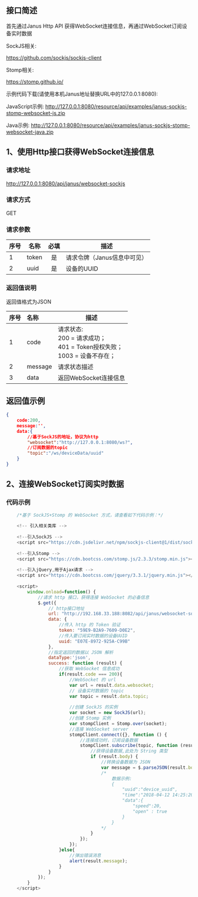 ## 接口简述

首先通过Janus Http API 获得WebSocket连接信息，再通过WebSocket订阅设备实时数据

SockJS相关:

<https://github.com/sockjs/sockjs-client>

Stomp相关:

<https://stomp.github.io/>

示例代码下载(请使用本机Janus地址替换URL中的127.0.0.1:8080):

JavaScript示例: http://127.0.0.1:8080/resource/api/examples/janus-sockjs-stomp-websocket-js.zip

Java示例: http://127.0.0.1:8080/resource/api/examples/janus-sockjs-stomp-websocket-java.zip

## 1、使用Http接口获得WebSocket连接信息

### 请求地址

http://127.0.0.1:8080/api/janus/websocket-sockjs

### 请求方式

GET

### 请求参数

序号|名称 | 必填 | 描述
--------- |--------- | :------: | -------------------------------------------------------------
1|token     | 是      | 请求令牌（Janus信息中可见） 
2|uuid      | 是      | 设备的UUID

### 返回值说明

返回值格式为JSON

序号|名称  | 描述
--------- | :------ | -------------------------------------------------------------
1|code     | 请求状态: <br/>200 = 请求成功；<br/>401 = Token授权失败；<br/>1003 = 设备不存在；<br/>
2|message      |  请求状态描述
3|data     |  返回WebSocket连接信息

## 返回值示例

``` JSON
{
    code:200,
    message:'',
    data:{
        //基于SockJS的地址，协议为http
        "websocket":"http://127.0.0.1:8080/ws?",
        //订阅数据的topic
        "topic":"/ws/deviceData/uuid"
    }
}
```

## 2、连接WebSocket订阅实时数据

### 代码示例

``` JavaScript
    /*基于 SockJS+Stomp 的 WebSocket 方式，请查看如下代码示例：*/
    
    <!-- 引入相关类库 -->
    
    <!--引入SockJS -->
    <script src="https://cdn.jsdelivr.net/npm/sockjs-client@1/dist/sockjs.min.js"></script>
    
    <!--引入Stomp -->
    <script src="https://cdn.bootcss.com/stomp.js/2.3.3/stomp.min.js"></script>
    
    <!--引入jQuery,用于Ajax请求 -->
    <script src="https://cdn.bootcss.com/jquery/3.3.1/jquery.min.js"></script>
    
    <script>
        window.onload=function() {
            //请求 http 接口，获得连接 WebSocket 的必备信息
            $.get({
                // http接口地址
                url: "http://192.168.33.188:8082/api/janus/websocket-sockjs",
                data: {
                    //传入 http 的 Token 验证
                    token: "59E9-B2A9-7609-D0E2",
                    //传入要订阅实时数据的设备UUID
                    uuid: "E07E-8972-925A-C99B"
                },
                //指定返回的数据以 JSON 解析
                dataType:'json',
                success: function (result) {
                    //获取 WebSocket 信息成功
                    if(result.code === 200){
                        //WebSocket 的 url
                        var url = result.data.websocket;
                        // 设备实时数据的 topic
                        var topic = result.data.topic;
    
                        //创建 SockJS 的实例
                        var socket = new SockJS(url);
                        //创建 Stomp 实例
                        var stompClient = Stomp.over(socket);
                        //连接 WebSocket server
                        stompClient.connect({}, function () {
                            //连接成功时，订阅设备数据
                            stompClient.subscribe(topic, function (result) {
                                //获得设备数据,此处为 String 类型
                                if (result.body) {
                                    //转换设备数据为 JSON
                                    var message = $.parseJSON(result.body);
                                    /*
                                        数据示例:
                                        {
                                            "uuid":"device_uuid",
                                            "time":"2018-04-12 14:25:20:34",
                                            "data":{
                                                "speed":20,
                                                "open" : true
                                            }
                                        }
                                    */
                                }
                            });
                        });
                    }else{
                        //弹出错误消息
                        alert(result.message);
                    }
                }
            });
        }
    </script>
```